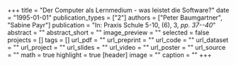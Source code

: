 +++
title = "Der Computer als Lernmedium - was leistet die Software?"
date = "1995-01-01"
publication_types = ["2"]
authors = ["Peter Baumgartner", "Sabine Payr"]
publication = "In: Praxis Schule 5-10, (6), 3, _pp. 37--40_"
abstract = ""
abstract_short = ""
image_preview = ""
selected = false
projects = []
tags = []
url_pdf = ""
url_preprint = ""
url_code = ""
url_dataset = ""
url_project = ""
url_slides = ""
url_video = ""
url_poster = ""
url_source = ""
math = true
highlight = true
[header]
image = ""
caption = ""
+++
